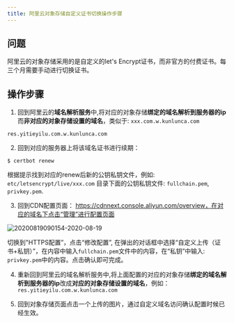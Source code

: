 ```yaml
---
title: 阿里云对象存储自定义证书切换操作步骤
---
```






## 问题

阿里云的对象存储采用的是自定义的let's Encrypt证书，而非官方的付费证书。每三个月需要手动进行切换证书。

## 操作步骤

1. 回到阿里云的**域名解析服务**中,将对应的对象存储**绑定的域名解析到服务器的ip**而**非对应的对象存储设置的域名**，类似于: `xxx.com.w.kunlunca.com`

```
res.yitieyilu.com.w.kunlunca.com

```
2. 回到对应的服务器上将该域名证书进行续期： 

```
$ certbot renew
```

根据提示找到对应的renew后新的公钥私钥文件，例如: `etc/letsencrypt/live/xxx.com` 目录下面的公钥私钥文件: `fullchain.pem`, `privkey.pem`.

3. 回到CDN配置页面： https://cdnnext.console.aliyun.com/overview，在对应的域名下点击“管理”进行配置页面

![20200819090154-2020-08-19](https://raw.githubusercontent.com/alterhu2020/StorageHub/master/img/20200819090154-2020-08-19.png)

切换到"HTTPS配置”，点击“修改配置”, 在弹出的对话框中选择“自定义上传（证书+私钥）”，在内容中输入`fullchain.pem`文件中的内容，在“私钥”中输入: `privkey.pem`中的内容。点击确认即可完成。


4. 重新回到阿里云的域名解析服务中,将上面配置的对应的对象存储**绑定的域名解析到服务器的ip**改成**对应的对象存储设置的域名**，例如： 
`res.yitieyilu.com.w.kunlunca.com`

5. 回到对象存储页面点击一个上传的图片，通过自定义域名访问确认配置时候已经生效。


